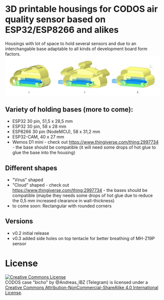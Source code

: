 # 3D printable housings for CODOS air quality sensor based on ESP32/ESP8266 and alikes
Housings with lot of space to hold several sensors and due to an interchangable base adaptable to all kinds of development board form factors. 
![Screenshots housings](img/cajas_CODOS.jpg)

## Variety of holding bases (more to come):
* ESP32 30 pin, 51,5 x 28,5 mm
* ESP32 30 pin, 58 x 28 mm
* ESP8266 30 pin (NodeMCU), 58 x 31,2 mm
* ESP32-CAM, 40 x 27 mm
* Wemos D1 mini - check out https://www.thingiverse.com/thing:2997734 - the base should be compatible (it will need some drops of hot glue to glue the base into the housing)

## Different shapes
* "Virus" shaped 
* "Cloud" shaped - check out https://www.thingiverse.com/thing:2997734 - the bases should be compatible (maybe they needs some drops of hot glue due to reduce the 0,5 mm increased clearance in wall-thickness)
* to come soon: Rectangular with rounded corners

## Versions
* v0.2 initial release
* v0.3 added side holes on top tentacle for better breathing of MH-Z19P sensor

# License
<a rel="license" href="http://creativecommons.org/licenses/by-nc-sa/4.0/"><img alt="Creative Commons License" style="border-width:0" src="https://i.creativecommons.org/l/by-nc-sa/4.0/88x31.png" /></a><br /><span xmlns:dct="http://purl.org/dc/terms/" href="http://purl.org/dc/dcmitype/Text" property="dct:title" rel="dct:type">CODOS case "bicho"</span> by <span xmlns:cc="http://creativecommons.org/ns#" property="cc:attributionName">@Andreas_IBZ (Telegram)</span> is licensed under a <a rel="license" href="http://creativecommons.org/licenses/by-nc-sa/4.0/">Creative Commons Attribution-NonCommercial-ShareAlike 4.0 International License</a>.
